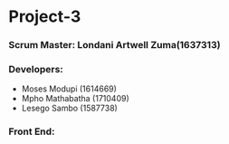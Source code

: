 # Project-3


### Scrum Master: Londani Artwell Zuma(1637313)

### Developers:
  * Moses Modupi (1614669)
  * Mpho Mathabatha (1710409)
  * Lesego Sambo (1587738)
  
  
### Front End:
  
  
